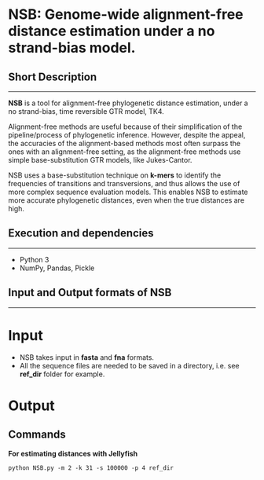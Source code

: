 # NSB: Genome-wide alignment-free distance estimation under a no strand-bias model.

## Short Description
---
**NSB** is a tool for alignment-free phylogenetic distance estimation, under a no strand-bias, time reversible GTR model, TK4. 

Alignment-free methods are useful because of their simplification of the pipeline/process of phylogenetic inference. However, despite the appeal, the accuracies of the alignment-based methods most often surpass the ones with an alignment-free setting, as the alignment-free methods use simple base-substitution GTR models, like Jukes-Cantor. 

NSB uses a base-substitution technique on **k-mers** to identify the frequencies of transitions and transversions, and thus allows the use of more complex sequence evaluation models. This enables NSB to estimate more accurate phylogenetic distances, even when the true distances are high. 

## Execution and dependencies
---
- Python 3
- NumPy, Pandas, Pickle

## Input and Output formats of NSB
---
# Input
- NSB takes input in **fasta** and **fna** formats.
- All the sequence files are needed to be saved in a directory, i.e. see **ref_dir** folder for example. 

# Output

## Commands

**For estimating distances with Jellyfish**

```
python NSB.py -m 2 -k 31 -s 100000 -p 4 ref_dir
```

